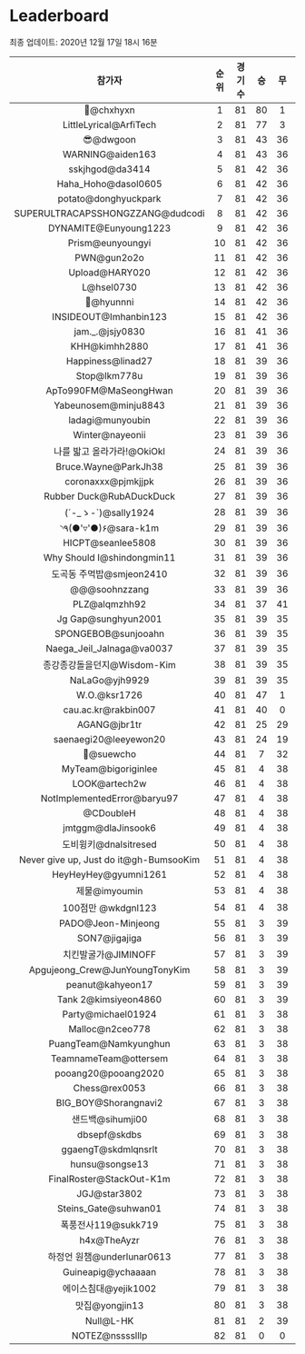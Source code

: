 # Leaderboard
최종 업데이트: 2020년 12월 17일 18시 16분




| 참가자 | 순위 | 경기수 | 승 | 무 | 패 | 승점 |
|:---:|:---:|:---:|:---:|:---:|:---:|:---:|
| 👑@chxhyxn | 1 | 81 | 80 | 1 | 0 | 241 |
| LittleLyrical@ArfiTech | 2 | 81 | 77 | 3 | 1 | 234 |
| 😎@dwgoon | 3 | 81 | 43 | 36 | 2 | 165 |
| WARNING@aiden163 | 4 | 81 | 43 | 36 | 2 | 165 |
| sskjhgod@da3414 | 5 | 81 | 42 | 36 | 3 | 162 |
| Haha_Hoho@dasol0605 | 6 | 81 | 42 | 36 | 3 | 162 |
| potato@donghyuckpark | 7 | 81 | 42 | 36 | 3 | 162 |
| SUPERULTRACAPSSHONGZZANG@dudcodi | 8 | 81 | 42 | 36 | 3 | 162 |
| DYNAMITE@Eunyoung1223 | 9 | 81 | 42 | 36 | 3 | 162 |
| Prism@eunyoungyi | 10 | 81 | 42 | 36 | 3 | 162 |
| PWN@gun2o2o | 11 | 81 | 42 | 36 | 3 | 162 |
| Upload@HARY020 | 12 | 81 | 42 | 36 | 3 | 162 |
| L@hsel0730 | 13 | 81 | 42 | 36 | 3 | 162 |
| 🐻@hyunnni | 14 | 81 | 42 | 36 | 3 | 162 |
| INSIDEOUT@Imhanbin123 | 15 | 81 | 42 | 36 | 3 | 162 |
| jam._.@jsjy0830 | 16 | 81 | 41 | 36 | 4 | 159 |
| KHH@kimhh2880 | 17 | 81 | 41 | 36 | 4 | 159 |
| Happiness@linad27 | 18 | 81 | 39 | 36 | 6 | 153 |
| Stop@lkm778u | 19 | 81 | 39 | 36 | 6 | 153 |
| ApTo990FM@MaSeongHwan | 20 | 81 | 39 | 36 | 6 | 153 |
| Yabeunosem@minju8843 | 21 | 81 | 39 | 36 | 6 | 153 |
| ladagi@munyoubin | 22 | 81 | 39 | 36 | 6 | 153 |
| Winter@nayeonii | 23 | 81 | 39 | 36 | 6 | 153 |
| 나를 밟고 올라가라!@OkiOkl | 24 | 81 | 39 | 36 | 6 | 153 |
| Bruce.Wayne@ParkJh38 | 25 | 81 | 39 | 36 | 6 | 153 |
| coronaxxx@pjmkjjpk | 26 | 81 | 39 | 36 | 6 | 153 |
| Rubber Duck@RubADuckDuck | 27 | 81 | 39 | 36 | 6 | 153 |
| (´-_ゝ-`)@sally1924 | 28 | 81 | 39 | 36 | 6 | 153 |
| ◝٩(●'▿'●)۶@sara-k1m | 29 | 81 | 39 | 36 | 6 | 153 |
| HICPT@seanlee5808 | 30 | 81 | 39 | 36 | 6 | 153 |
| Why Should I@shindongmin11 | 31 | 81 | 39 | 36 | 6 | 153 |
| 도곡동 주먹밥@smjeon2410 | 32 | 81 | 39 | 36 | 6 | 153 |
| @@@soohnzzang | 33 | 81 | 39 | 36 | 6 | 153 |
| PLZ@alqmzhh92 | 34 | 81 | 37 | 41 | 3 | 152 |
| Jg Gap@sunghyun2001 | 35 | 81 | 39 | 35 | 7 | 152 |
| SPONGEBOB@sunjooahn | 36 | 81 | 39 | 35 | 7 | 152 |
| Naega_Jeil_Jalnaga@va0037 | 37 | 81 | 39 | 35 | 7 | 152 |
| 종강종강돌을던지@Wisdom-Kim | 38 | 81 | 39 | 35 | 7 | 152 |
| NaLaGo@yjh9929 | 39 | 81 | 39 | 35 | 7 | 152 |
| W.O.@ksr1726 | 40 | 81 | 47 | 1 | 33 | 142 |
| cau.ac.kr@rakbin007 | 41 | 81 | 40 | 0 | 41 | 120 |
| AGANG@jbr1tr | 42 | 81 | 25 | 29 | 27 | 104 |
| saenaegi20@leeyewon20 | 43 | 81 | 24 | 19 | 38 | 91 |
| 👏@suewcho | 44 | 81 | 7 | 32 | 42 | 53 |
| MyTeam@bigoriginlee | 45 | 81 | 4 | 38 | 39 | 50 |
| LOOK@artech2w | 46 | 81 | 4 | 38 | 39 | 50 |
| NotImplementedError@baryu97 | 47 | 81 | 4 | 38 | 39 | 50 |
| @CDoubleH | 48 | 81 | 4 | 38 | 39 | 50 |
| jmtggm@dlaJinsook6 | 49 | 81 | 4 | 38 | 39 | 50 |
| 도비윙키@dnalsitresed | 50 | 81 | 4 | 38 | 39 | 50 |
| Never give up, Just do it@gh-BumsooKim | 51 | 81 | 4 | 38 | 39 | 50 |
| HeyHeyHey@gyumni1261 | 52 | 81 | 4 | 38 | 39 | 50 |
| 제물@imyoumin | 53 | 81 | 4 | 38 | 39 | 50 |
| 100점만 @wkdgnl123 | 54 | 81 | 4 | 38 | 39 | 50 |
| PADO@Jeon-Minjeong | 55 | 81 | 3 | 39 | 39 | 48 |
| SON7@jigajiga | 56 | 81 | 3 | 39 | 39 | 48 |
| 치킨발굴가@JIMINOFF | 57 | 81 | 3 | 39 | 39 | 48 |
| Apgujeong_Crew@JunYoungTonyKim | 58 | 81 | 3 | 39 | 39 | 48 |
| peanut@kahyeon17 | 59 | 81 | 3 | 39 | 39 | 48 |
| Tank 2@kimsiyeon4860 | 60 | 81 | 3 | 39 | 39 | 48 |
| Party@michael01924 | 61 | 81 | 3 | 38 | 40 | 47 |
| Malloc@n2ceo778 | 62 | 81 | 3 | 38 | 40 | 47 |
| PuangTeam@Namkyunghun | 63 | 81 | 3 | 38 | 40 | 47 |
| TeamnameTeam@ottersem | 64 | 81 | 3 | 38 | 40 | 47 |
| pooang20@pooang2020 | 65 | 81 | 3 | 38 | 40 | 47 |
| Chess@rex0053 | 66 | 81 | 3 | 38 | 40 | 47 |
| BIG_BOY@Shorangnavi2 | 67 | 81 | 3 | 38 | 40 | 47 |
| 샌드백@sihumji00 | 68 | 81 | 3 | 38 | 40 | 47 |
| dbsepf@skdbs | 69 | 81 | 3 | 38 | 40 | 47 |
| ggaengT@skdmlqnsrlt | 70 | 81 | 3 | 38 | 40 | 47 |
| hunsu@songse13 | 71 | 81 | 3 | 38 | 40 | 47 |
| FinalRoster@StackOut-K1m | 72 | 81 | 3 | 38 | 40 | 47 |
| JGJ@star3802 | 73 | 81 | 3 | 38 | 40 | 47 |
| Steins_Gate@suhwan01 | 74 | 81 | 3 | 38 | 40 | 47 |
| 폭풍전사119@sukk719 | 75 | 81 | 3 | 38 | 40 | 47 |
| h4x@TheAyzr | 76 | 81 | 3 | 38 | 40 | 47 |
| 하정언 원챔@underlunar0613 | 77 | 81 | 3 | 38 | 40 | 47 |
| Guineapig@ychaaaan | 78 | 81 | 3 | 38 | 40 | 47 |
| 에이스침대@yejik1002 | 79 | 81 | 3 | 38 | 40 | 47 |
| 맛집@yongjin13 | 80 | 81 | 3 | 38 | 40 | 47 |
| Null@L-HK | 81 | 81 | 2 | 39 | 40 | 45 |
| NOTEZ@nsssslllp | 82 | 81 | 0 | 0 | 81 | 0 |